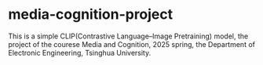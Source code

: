 # media-cognition-project

This is a simple CLIP(Contrastive Language–Image Pretraining) model, the project of the courese Media and Cognition, 2025 spring, the Department of Electronic Engineering, Tsinghua University.
